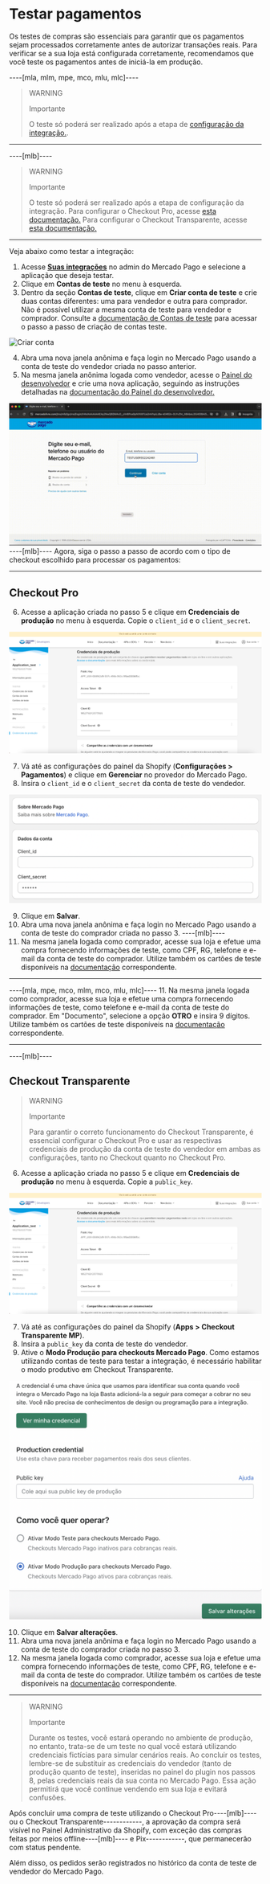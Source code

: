 # Testar pagamentos

Os testes de compras são essenciais para garantir que os pagamentos sejam processados corretamente antes de autorizar transações reais. Para verificar se a sua loja está configurada corretamente, recomendamos que você teste os pagamentos antes de iniciá-la em produção. 

----[mla, mlm, mpe, mco, mlu, mlc]----
> WARNING
> 
> Importante
>
> O teste só poderá ser realizado após a etapa de [configuração da integração.](/developers/pt/docs/shopify/integration-configuration/checkout-pro).

------------
----[mlb]----
> WARNING
> 
> Importante
>
> O teste só poderá ser realizado após a etapa de configuração da integração. Para configurar o Checkout Pro, acesse [esta documentação.](/developers/pt/docs/shopify/integration-configuration/checkout-pro) Para configurar o Checkout Transparente, acesse [esta documentação.](/developers/pt/docs/shopify/integration-configuration/checkout-transparente)

------------
Veja abaixo como testar a integração:

1. Acesse **[Suas integrações](https://www.mercadopago[FAKER][URL][DOMAIN]/developers/panel/app)** no admin do Mercado Pago e selecione a aplicação que deseja testar. 
2. Clique em **Contas de teste** no menu à esquerda.
3. Dentro da seção **Contas de teste**, clique em **Criar conta de teste** e crie duas contas diferentes: uma para vendedor e outra para comprador. Não é possível utilizar a mesma conta de teste para vendedor e comprador. Consulte a [documentação de Contas de teste](/developers/pt/docs/shopify/additional-content/your-integrations/test/accounts) para acessar o passo a passo de criação de contas teste.

![Criar conta](/images/shopify/test-create-account.gif)

4. Abra uma nova janela anônima e faça login no Mercado Pago usando a conta de teste do vendedor criada no passo anterior.
5. Na mesma janela anônima logada como vendedor, acesse o [Painel do desenvolvedor](https://www.mercadopago[FAKER][URL][DOMAIN]/developers/panel/app) e crie uma nova aplicação, seguindo as instruções detalhadas na [documentação do Painel do desenvolvedor.](/developers/pt/docs/shopify/additional-content/your-integrations/dashboard)

![Login](/images/shopify/test-login.gif)
----[mlb]----
Agora, siga o passo a passo de acordo com o tipo de checkout escolhido para processar os pagamentos:

------------
## Checkout Pro

6. Acesse a aplicação criada no passo 5 e clique em **Credenciais de produção** no menu à esquerda. Copie o `client_id` e o `client_secret`.

![Credenciais de produção](/images/shopify/test-prod-credentials.png)

7. Vá até as configurações do painel da Shopify (**Configurações > Pagamentos**) e clique em **Gerenciar** no provedor do Mercado Pago.
8. Insira o `client_id` e o `client_secret` da conta de teste do vendedor.

![Painel](/images/shopify/test-pro-shopify.png)

9. Clique em **Salvar**.
10. Abra uma nova janela anônima e faça login no Mercado Pago usando a conta de teste do comprador criada no passo 3.
----[mlb]----
11. Na mesma janela logada como comprador, acesse sua loja e efetue uma compra fornecendo informações de teste, como CPF, RG, telefone e e-mail da conta de teste do comprador. Utilize também os cartões de teste disponíveis na [documentação](/developers/pt/docs/shopiy/additional-content/your-integrations/test/cards) correspondente.

------------
----[mla, mpe, mco, mlm, mco, mlu, mlc]----
11. Na mesma janela logada como comprador, acesse sua loja e efetue uma compra fornecendo informações de teste, como telefone e e-mail da conta de teste do comprador. Em "Documento", selecione a opção **OTRO** e insira 9 dígitos. Utilize também os cartões de teste disponíveis na [documentação](/developers/pt/docs/shopify/additional-content/your-integrations/test/cards) correspondente.

------------
----[mlb]----
## Checkout Transparente

> WARNING
>
> Importante
>
> Para garantir o correto funcionamento do Checkout Transparente, é essencial configurar o Checkout Pro e usar as respectivas credenciais de produção da conta de teste do vendedor em ambas as configurações, tanto no Checkout quanto no Checkout Pro.

6. Acesse a aplicação criada no passo 5 e clique em **Credenciais de produção** no menu à esquerda. Copie a `public_key`.

![Credenciais de produção](/images/shopify/test-prod-credentials.png)

7. Vá até as configurações do painel da Shopify (**Apps > Checkout Transparente MP**).
8. Insira a `public_key` da conta de teste do vendedor.
9. Ative o **Modo Produção para checkouts Mercado Pago**. Como estamos utilizando contas de teste para testar a integração, é necessário habilitar o modo produtivo em Checkout Transparente.

![Painel](/images/shopify/test-api-shopify.png)

10. Clique em **Salvar alterações**.
11. Abra uma nova janela anônima e faça login no Mercado Pago usando a conta de teste do comprador criada no passo 3.
12. Na mesma janela logada como comprador, acesse sua loja e efetue uma compra fornecendo informações de teste, como CPF, RG, telefone e e-mail da conta de teste do comprador. Utilize também os cartões de teste disponíveis na [documentação](/developers/pt/docs/shopify/additional-content/your-integrations/test/cards) correspondente.

------------

> WARNING
> 
> Importante
>
> Durante os testes, você estará operando no ambiente de produção, no entanto, trata-se de um teste no qual você estará utilizando credenciais fictícias para simular cenários reais. Ao concluir os testes, lembre-se de substituir as credenciais do vendedor (tanto de produção quanto de teste), inseridas no painel do plugin nos passos 8, pelas credenciais reais da sua conta no Mercado Pago. Essa ação permitirá que você continue vendendo em sua loja e evitará confusões.

Após concluir uma compra de teste utilizando o Checkout Pro----[mlb]---- ou o Checkout Transparente------------, a aprovação da compra será visível no Painel Administrativo da Shopify, com exceção das compras feitas por meios offline----[mlb]---- e Pix------------, que permanecerão com status pendente.

Além disso, os pedidos serão registrados no histórico da conta de teste de vendedor do Mercado Pago.